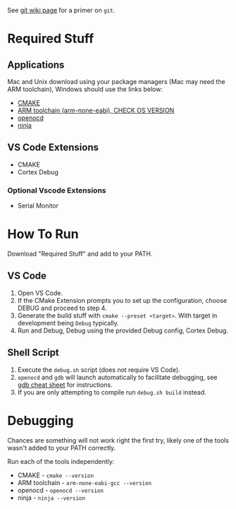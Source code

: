 See [git wiki page](https://wiki.gauchoracing.com/books/onboarding/page/git) for a primer on `git`.
# Required Stuff
## Applications
Mac and Unix download using your package managers (Mac may need the ARM toolchain), Windows should use the links below:
* [CMAKE](https://cmake.org/download/)
* [ARM toolchain (arm-none-eabi), CHECK OS VERSION](https://developer.arm.com/downloads/-/arm-gnu-toolchain-downloads)
* [openocd](https://github.com/openocd-org/openocd/releases/tag/v0.12.0)
* [ninja](https://github.com/ninja-build/ninja/releases)
## VS Code Extensions
* CMAKE
* Cortex Debug
### Optional Vscode Extensions
* Serial Monitor

# How To Run
Download "Required Stuff" and add to your PATH.
## VS Code
1. Open VS Code.
2. If the CMake Extension prompts you to set up the configuration, choose DEBUG and proceed to step 4.
3. Generate the build stuff with `cmake --preset <target>`. With target in development being `Debug` typically.
4. Run and Debug, Debug using the provided Debug config, Cortex Debug.
## Shell Script
1. Execute the `debug.sh` script (does not require VS Code).
2. `openocd` and `gdb` will launch automatically to facilitate debugging, see [gdb cheat sheet](https://darkdust.net/files/GDB%20Cheat%20Sheet.pdf) for instructions.
3. If you are only attempting to compile run `debug.sh build` instead.

# Debugging
Chances are something will not work right the first try, likely one of the tools wasn't added to your PATH correctly.

Run each of the tools independently:
* CMAKE - `cmake --version`
* ARM toolchain - `arm-none-eabi-gcc --version`
* openocd - `openocd --version`
* ninja - `ninja --version`
